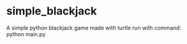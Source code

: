 # simple_blackjack
 A simple python blackjack game made with turtle
 run with command: python main.py
